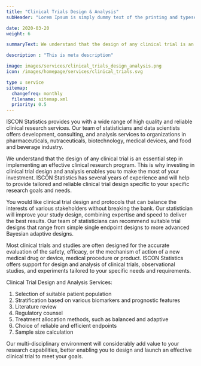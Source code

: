 ```yaml
---
title: "Clinical Trials Design & Analysis"
subHeader: "Lorem Ipsum is simply dummy text of the printing and typesetting industry. "

date: 2020-03-20
weight: 6

summaryText: We understand that the design of any clinical trial is an essential step in implementing an effective clinical research program. This is why investing in clinical trial design and analysis enables you to make the most of your investment. ISCON Statistics has several years of experience and will help to provide tailored and reliable clinical trial design specific to your specific research goals and needs.

description : "This is meta description"

image: images/services/clinical_trials_design_analysis.png
icon: /images/homepage/services/clinical_trials.svg

type : service
sitemap:
  changefreq: monthly
  filename: sitemap.xml
  priority: 0.5
---
```

ISCON Statistics provides you with a wide range of high quality and reliable clinical research services. Our team of statisticians and data scientists offers development, consulting, and analysis services to organizations in pharmaceuticals, nutraceuticals, biotechnology, medical devices, and food and beverage industry.

We understand that the design of any clinical trial is an essential step in implementing an effective clinical research program. This is why investing in clinical trial design and analysis enables you to make the most of your investment. ISCON Statistics has several years of experience and will help to provide tailored and reliable clinical trial design specific to your specific research goals and needs.

You would like clinical trial design and protocols that can balance the interests of various stakeholders without breaking the bank. Our statistician will improve your study design, combining expertise and speed to deliver the best results. Our team of statisticians can recommend suitable trial designs that range from simple single endpoint designs to more advanced Bayesian adaptive designs.

Most clinical trials and studies are often designed for the accurate evaluation of the safety, efficacy, or the mechanism of action of a new medical drug or device, medical procedure or product. ISCON Statistics offers support for design and analysis of clinical trials, observational studies, and experiments tailored to your specific needs and requirements.

Clinical Trial Design and Analysis Services: 
1. Selection of suitable patient population
2. Stratification based on various biomarkers and prognostic features
3. Literature review
4. Regulatory counsel
5. Treatment allocation methods, such as balanced and adaptive
6. Choice of reliable and efficient endpoints
7. Sample size calculation

Our multi-disciplinary environment will considerably add value to your research capabilities, better enabling you to design and launch an effective clinical trial to meet your goals.  
